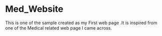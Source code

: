 # Med_Website
This is one of the sample created as my First web page .It is inspired from one of the Medical related web page I came across.
